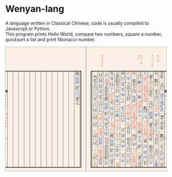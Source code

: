 # Wenyan-lang
A language written in Classical Chinese, code is usually compiled to Javascript or Python.<br/>
This program prints Hello World, compare two numbers, square a number, quicksort a list and print fibonacci number.



<img src="./Hello World.svg">

